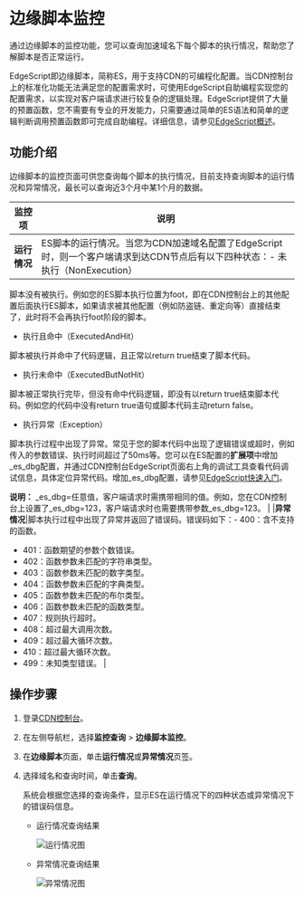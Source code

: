 # 边缘脚本监控

通过边缘脚本的监控功能，您可以查询加速域名下每个脚本的执行情况，帮助您了解脚本是否正常运行。

EdgeScript即边缘脚本，简称ES，用于支持CDN的可编程化配置。当CDN控制台上的标准化功能无法满足您的配置需求时，可使用EdgeScript自助编程实现您的配置需求，以实现对客户端请求进行较复杂的逻辑处理。EdgeScript提供了大量的预置函数，您不需要有专业的开发能力，只需要通过简单的ES语法和简单的逻辑判断调用预置函数即可完成自助编程。详细信息，请参见[EdgeScript概述](/cn.zh-CN/边缘脚本/EdgeScript概述.md)。

## 功能介绍

边缘脚本的监控页面可供您查询每个脚本的执行情况，目前支持查询脚本的运行情况和异常情况，最长可以查询近3个月中某1个月的数据。

|监控项|说明|
|---|--|
|**运行情况**|ES脚本的运行情况。当您为CDN加速域名配置了EdgeScript时，则一个客户端请求到达CDN节点后有以下四种状态：-   未执行（NonExecution）

脚本没有被执行。例如您的ES脚本执行位置为foot，即在CDN控制台上的其他配置后面执行ES脚本，如果请求被其他配置（例如防盗链、重定向等）直接结束了，此时将不会再执行foot阶段的脚本。

-   执行且命中（ExecutedAndHit）

脚本被执行并命中了代码逻辑，且正常以return true结束了脚本代码。

-   执行未命中（ExecutedButNotHit）

脚本被正常执行完毕，但没有命中代码逻辑，即没有以return true结束脚本代码。例如您的代码中没有return true语句或脚本代码主动return false。

-   执行异常（Exception）

脚本执行过程中出现了异常。常见于您的脚本代码中出现了逻辑错误或超时，例如传入的参数错误、执行时间超过了50ms等。您可以在ES配置的**扩展项**中增加\_es\_dbg配置，并通过CDN控制台EdgeScript页面右上角的调试工具查看代码调试信息，具体定位异常代码。增加\_es\_dbg配置，请参见[EdgeScript快速入门](/cn.zh-CN/边缘脚本/EdgeScript快速入门.md)。

**说明：** \_es\_dbg=任意值，客户端请求时需携带相同的值。例如，您在CDN控制台上设置了\_es\_dbg=123，客户端请求时也需要携带参数\_es\_dbg=123。 |
|**异常情况**|脚本执行过程中出现了异常并返回了错误码。错误码如下：-   400：含不支持的函数。
-   401：函数期望的参数个数错误。
-   402：函数参数未匹配的字符串类型。
-   403：函数参数未匹配的数字类型。
-   404：函数参数未匹配的字典类型。
-   405：函数参数未匹配的布尔类型。
-   406：函数参数未匹配的函数类型。
-   407：规则执行超时。
-   408：超过最大调用次数。
-   409：超过最大循环次数。
-   410：超过最大循环次数。
-   499：未知类型错误。 |

## 操作步骤

1.  登录[CDN控制台](https://cdn.console.aliyun.com)。

2.  在左侧导航栏，选择**监控查询** \> **边缘脚本监控**。

3.  在**边缘脚本**页面，单击**运行情况**或**异常情况**页签。

4.  选择域名和查询时间，单击**查询**。

    系统会根据您选择的查询条件，显示ES在运行情况下的四种状态或异常情况下的错误码信息。

    -   运行情况查询结果

        ![运行情况图](https://static-aliyun-doc.oss-accelerate.aliyuncs.com/assets/img/zh-CN/1514893261/p249015.png)

    -   异常情况查询结果

        ![异常情况图](https://static-aliyun-doc.oss-accelerate.aliyuncs.com/assets/img/zh-CN/1534893261/p249026.png)


